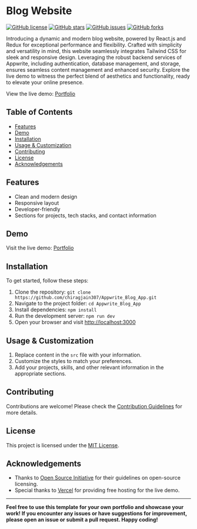 # Blog Website

[![GitHub license](https://img.shields.io/github/license/chiragjain307/Appwrite_Blog_App)](https://github.com/chiragjain307/Appwrite_Blog_App/blob/main/License)
[![GitHub stars](https://img.shields.io/github/stars/chiragjain307/Appwrite_Blog_App)](https://github.com/chiragjain307/Appwrite_Blog_App/stargazers)
[![GitHub issues](https://img.shields.io/github/issues/chiragjain307/Appwrite_Blog_App)](https://github.com/chiragjain307/Appwrite_Blog_App/issues)
[![GitHub forks](https://img.shields.io/github/forks/chiragjain307/Appwrite_Blog_App)](https://github.com/chiragjain307/Appwrite_Blog_App/network)

Introducing a dynamic and modern blog website, powered by React.js and Redux for exceptional performance and flexibility. Crafted with simplicity and versatility in mind, this website seamlessly integrates Tailwind CSS for sleek and responsive design. Leveraging the robust backend services of Appwrite, including authentication, database management, and storage, ensures seamless content management and enhanced security. Explore the live demo to witness the perfect blend of aesthetics and functionality, ready to elevate your online presence.

View the live demo: [Portfolio](https://bloging-webapp.vercel.app)


## Table of Contents

- [Features](#features)
- [Demo](#demo)
- [Installation](#installation)
- [Usage & Customization](#usage&customization)
- [Contributing](#contributing)
- [License](#license)
- [Acknowledgements](#acknowledgements)

## Features

- Clean and modern design
- Responsive layout
- Developer-friendly
- Sections for projects, tech stacks, and contact information

## Demo

Visit the live demo: [Portfolio](https://bloging-webapp.vercel.app/)

## Installation

To get started, follow these steps:

1. Clone the repository: `git clone https://github.com/chiragjain307/Appwrite_Blog_App.git`
2. Navigate to the project folder: `cd Appwrite_Blog_App`
3. Install dependencies: `npm install`
4. Run the development server: `npm run dev`
5. Open your browser and visit [http://localhost:3000](http://localhost:3000)

## Usage & Customization

1. Replace content in the `src` file with your information.
2. Customize the styles to match your preferences.
3. Add your projects, skills, and other relevant information in the appropriate sections.


## Contributing

Contributions are welcome! Please check the [Contribution Guidelines](Contribution.md) for more details.

## License

This project is licensed under the [MIT License](License).

## Acknowledgements

- Thanks to [Open Source Initiative](https://opensource.org/) for their guidelines on open-source licensing.
- Special thanks to [Vercel](https://vercel.com/) for providing free hosting for the live demo.

---

**Feel free to use this template for your own portfolio and showcase your work! If you encounter any issues or have suggestions for improvement, please open an issue or submit a pull request. Happy coding!**